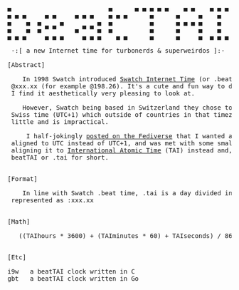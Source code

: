 <pre>
▄                          ▄      ▄ ▄ ▄ ▄ ▄    ▄ ▄    ▄ ▄ ▄
▄ ▄ ▄     ▄ ▄     ▄ ▄ ▄    ▄ ▄ ▄      ▄      ▄     ▄    ▄
▄    ▄  ▄     ▄         ▄  ▄          ▄      ▄ ▄ ▄ ▄    ▄
▄    ▄  ▄ ▀ ▀     ▄ ▀ ▀ ▄  ▄          ▄      ▄     ▄    ▄
▄ ▄ ▄     ▄ ▄ ▄     ▄ ▄ ▄    ▄ ▄      ▄      ▄     ▄  ▄ ▄ ▄

 -:[ a new Internet time for turbonerds & superweirdos ]:-

[Abstract]

    In 1998 Swatch introduced <a href="https://en.wikipedia.org/wiki/Swatch_Internet_Time">Swatch Internet Time</a> (or .beat time), displayed as
 @xxx.xx (for example @198.26). It's a cute and fun way to display the time and
 I find it aesthetically very pleasing to look at.

    However, Swatch being based in Switzerland they chose to align .beats to
 Swiss time (UTC+1) which outside of countries in that timezone means very
 little and is impractical.

     I half-jokingly <a href="https://hackers.town/@cat/107951155969547130">posted on the Fediverse</a> that I wanted a new .beat time
 aligned to UTC instead of UTC+1, and was met with some small discussion about
 aligning it to <a href="https://en.wikipedia.org/wiki/International_Atomic_Time">International Atomic Time</a> (TAI) instead and, well, here we are:
 beatTAI or .tai for short.


[Format]

    In line with Swatch .beat time, .tai is a day divided into 1000 and
 represented as :xxx.xx


[Math]

   ((TAIhours * 3600) + (TAIminutes * 60) + TAIseconds) / 86.4


[Etc]

i9w   a beatTAI clock written in C
gbt   a beatTAI clock written in Go
</pre>